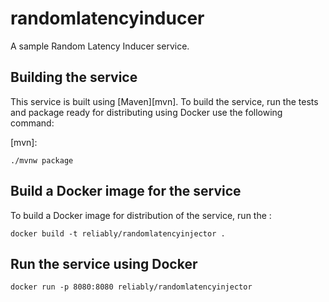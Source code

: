 # randomlatencyinducer
A sample Random Latency Inducer service.

## Building the service

This service is built using [Maven][mvn]. To build the service, run the tests and package ready for distributing using  Docker use the following command:

[mvn]:

```shell
./mvnw package
```

## Build a Docker image for the service

To build a Docker image for distribution of the service, run the :
```shell
docker build -t reliably/randomlatencyinjector .
```

## Run the service using Docker

```shell
docker run -p 8080:8080 reliably/randomlatencyinjector
```